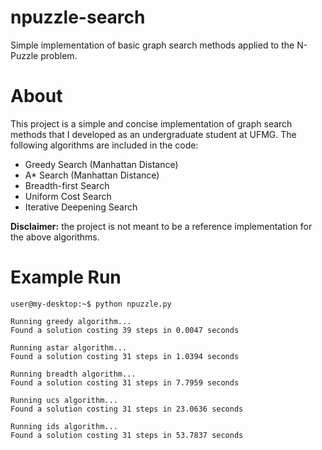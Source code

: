 # npuzzle-search
Simple implementation of basic graph search methods applied to the N-Puzzle problem.

# About

This project is a simple and concise implementation of graph search methods that I developed as an undergraduate student at UFMG. The following algorithms are included in the code:
  * Greedy Search (Manhattan Distance)
  * A* Search (Manhattan Distance)
  * Breadth-first Search
  * Uniform Cost Search
  * Iterative Deepening Search
  
**Disclaimer:** the project is not meant to be a reference implementation for the above algorithms.

# Example Run

```
user@my-desktop:~$ python npuzzle.py

Running greedy algorithm...
Found a solution costing 39 steps in 0.0047 seconds

Running astar algorithm...
Found a solution costing 31 steps in 1.0394 seconds

Running breadth algorithm...
Found a solution costing 31 steps in 7.7959 seconds

Running ucs algorithm...
Found a solution costing 31 steps in 23.0636 seconds

Running ids algorithm...
Found a solution costing 31 steps in 53.7837 seconds

```